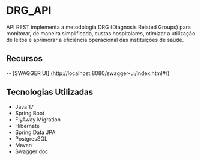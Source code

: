 # DRG_API

API REST implementa a metodologia DRG (Diagnosis Related Groups) para monitorar, de maneira simplificada, 
custos hospitalares, otimizar a utilização de leitos e aprimorar a eficiência operacional das instituições de saúde.

## Recursos

-- [SWAGGER UI] (http://localhost:8080/swagger-ui/index.html#/)

## Tecnologias Utilizadas
- Java 17
- Spring Boot
- FlyAway Migration
- Hibernate
- Spring Data JPA
- PostgresSQL
- Maven
- Swagger doc
